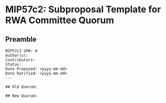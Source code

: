 # MIP57c2: Subproposal Template for RWA Committee Quorum 

## Preamble

```
MIP57c2-SP#: #
Author(s):
Contributors:
Status: 
Date Proposed: <yyyy-mm-dd>
Date Ratified: <yyyy-mm-dd>
---

## Old Quorum:

## New Quorum: 
